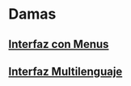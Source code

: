 # Damas
## [Interfaz con Menus](d1menus/README.md)
## [Interfaz Multilenguaje](d2multiLanguage/README.md)